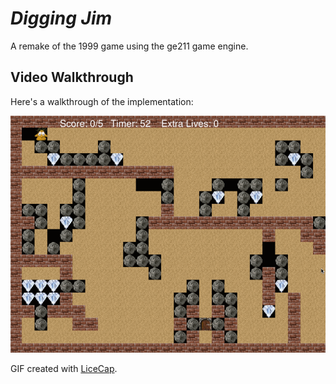 # *Digging Jim*
A remake of the 1999 game using the ge211 game engine.

## Video Walkthrough

Here's a walkthrough of the implementation:

<img src='walkthrough.gif' title='Video Walkthrough' width='' alt='Video Walkthrough' />

GIF created with [LiceCap](http://www.cockos.com/licecap/).

